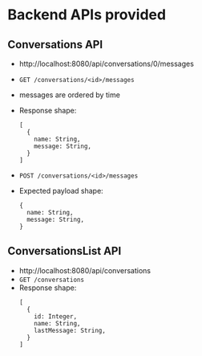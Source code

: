 # Backend APIs provided

## Conversations API

- http://localhost:8080/api/conversations/0/messages
- `GET /conversations/<id>/messages`
- messages are ordered by time
- Response shape:

  ```
  [
    {
      name: String,
      message: String,
    }
  ]
  ```

- `POST /conversations/<id>/messages`
- Expected payload shape:
  ```
  {
    name: String,
    message: String,
  }
  ```

## ConversationsList API

- http://localhost:8080/api/conversations
- `GET /conversations`
- Response shape:
  ```
  [
    {
      id: Integer,
      name: String,
      lastMessage: String,
    }
  ]
  ```
